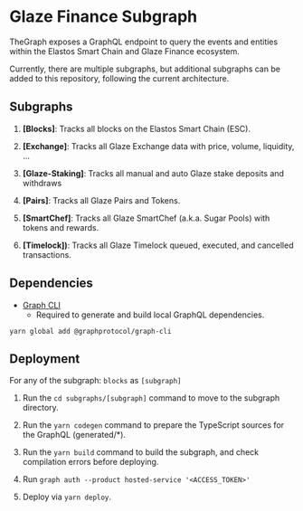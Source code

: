 # Glaze Finance Subgraph

TheGraph exposes a GraphQL endpoint to query the events and entities within the Elastos Smart Chain and Glaze Finance ecosystem.

Currently, there are multiple subgraphs, but additional subgraphs can be added to this repository, following the current architecture.

## Subgraphs

1. **[Blocks]**: Tracks all blocks on the Elastos Smart Chain (ESC).

2. **[Exchange]**: Tracks all Glaze Exchange data with price, volume, liquidity, ...

2. **[Glaze-Staking]**: Tracks all manual and auto Glaze stake deposits and withdraws 

4. **[Pairs]**: Tracks all Glaze Pairs and Tokens.

5. **[SmartChef]**: Tracks all Glaze SmartChef (a.k.a. Sugar Pools) with tokens and rewards.

6. **[Timelock])**: Tracks all Glaze Timelock queued, executed, and cancelled transactions.

## Dependencies

- [Graph CLI](https://github.com/graphprotocol/graph-cli)
    - Required to generate and build local GraphQL dependencies.

```shell
yarn global add @graphprotocol/graph-cli
```

## Deployment

For any of the subgraph: `blocks` as `[subgraph]`

1. Run the `cd subgraphs/[subgraph]` command to move to the subgraph directory.

2. Run the `yarn codegen` command to prepare the TypeScript sources for the GraphQL (generated/*).

3. Run the `yarn build` command to build the subgraph, and check compilation errors before deploying.

4. Run `graph auth --product hosted-service '<ACCESS_TOKEN>'`

5. Deploy via `yarn deploy`.
